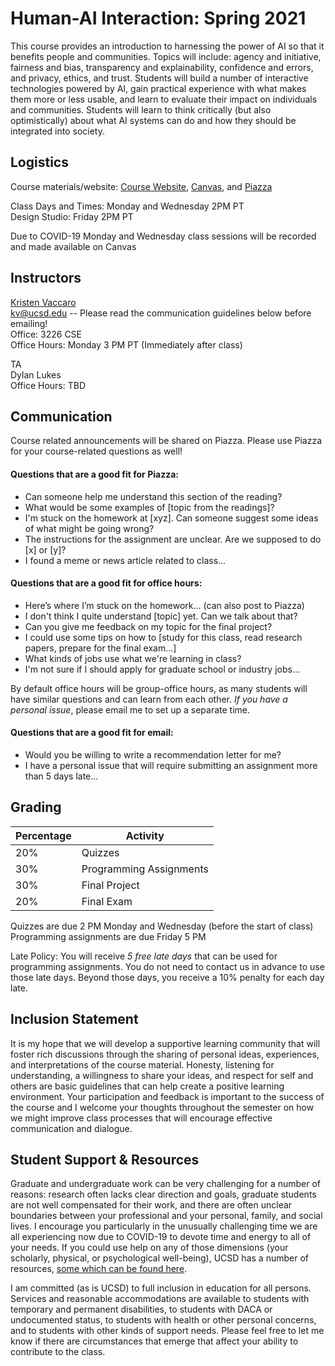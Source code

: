 # Human-AI Interaction: Spring 2021

This course provides an introduction to harnessing the power of AI so that it benefits people and communities. Topics will include: agency and initiative, fairness and bias, transparency and explainability, confidence and errors, and privacy, ethics, and trust. Students will build a number of interactive technologies powered by AI, gain practical experience with what makes them more or less usable, and learn to evaluate their impact on individuals and communities. Students will learn to think critically (but also optimistically) about what AI systems can do and how they should be integrated into society.

## Logistics

Course materials/website: [Course Website](https://kristenvaccaro.github.io/human-ai), [Canvas](https://canvas.ucsd.edu/courses/26593), and [Piazza](https://piazza.com/ucsd/spring2021/cse190)    

Class Days and Times: Monday and Wednesday 2PM PT  
Design Studio: Friday 2PM PT

Due to COVID-19 Monday and Wednesday class sessions will be recorded and made available on Canvas  

## Instructors

[Kristen Vaccaro](http://kvaccaro.com)  
kv@ucsd.edu -- Please read the communication guidelines below before emailing!      
Office: 3226 CSE  
Office Hours: Monday 3 PM PT (Immediately after class)  

TA  
Dylan Lukes  
Office Hours: TBD

## Communication

Course related announcements will be shared on Piazza. Please use Piazza for your course-related questions as well!

#### Questions that are a good fit for Piazza:
- Can someone help me understand this section of the reading?
- What would be some examples of \[topic from the readings\]?
- I'm stuck on the homework at \[xyz\]. Can someone suggest some ideas of what might be going wrong?
- The instructions for the assignment are unclear. Are we supposed to do \[x\] or \[y\]?
- I found a meme or news article related to class...

#### Questions that are a good fit for office hours:
- Here’s where I’m stuck on the homework... (can also post to Piazza)
- I don't think I quite understand \[topic\] yet. Can we talk about that? 
- Can you give me feedback on my topic for the final project?
- I could use some tips on how to \[study for this class, read research papers, prepare for the final exam...\]
- What kinds of jobs use what we're learning in class? 
- I'm not sure if I should apply for graduate school or industry jobs...

By default office hours will be group-office hours, as many students will have similar questions and can learn from each other. *If you have a personal issue*, please email me to set up a separate time.

#### Questions that are a good fit for email:
- Would you be willing to write a recommendation letter for me? 
- I have a personal issue that will require submitting an assignment more than 5 days late...

## Grading

Percentage | Activity
--- | ---
20% | Quizzes
30% | Programming Assignments
30% | Final Project
20% | Final Exam

Quizzes are due 2 PM Monday and Wednesday (before the start of class)  
Programming assignments are due Friday 5 PM  

Late Policy: You will receive *5 free late days* that can be used for programming assignments. You do not need to contact us in advance to use those late days. Beyond those days, you receive a 10% penalty for each day late.

## Inclusion Statement
It is my hope that we will develop a supportive learning community that will foster rich discussions through the sharing of personal ideas, experiences, and interpretations of the course material. Honesty, listening for understanding, a willingness to share your ideas, and respect for self and others are basic guidelines that can help create a positive learning environment. Your participation and feedback is important to the success of the course and I welcome your thoughts throughout the semester on how we might improve class processes that will encourage effective communication and dialogue.

## Student Support & Resources
Graduate and undergraduate work can be very challenging for a number of reasons: research often lacks clear direction and goals, graduate students are not well compensated for their work, and there are often unclear boundaries between your professional and your personal, family, and social lives. I encourage you particularly in the unusually challenging time we are all experiencing now due to COVID-19 to devote time and energy to all of your needs. If you could use help on any of those dimensions (your scholarly, physical, or psychological well-being), UCSD has a number of resources, [some which can be found here](https://docs.google.com/document/d/1JgATnpJ6di513Pe_CqdOoSDaer_h6jz7oRQn7fZYNrA/edit).

I am committed (as is UCSD) to full inclusion in education for all persons. Services and reasonable accommodations are available to students with temporary and permanent disabilities, to students with DACA or undocumented status, to students with health or other personal concerns, and to students with other kinds of support needs. Please feel free to let me know if there are circumstances that emerge that affect your ability to contribute to the class. 
